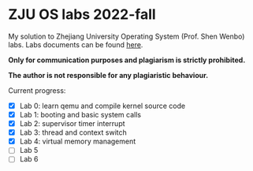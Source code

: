 # ZJU OS labs 2022-fall
My solution to Zhejiang University Operating System (Prof. Shen Wenbo) labs. Labs documents can be found [here](https://zju-sec.github.io/os22fall-stu/).

**Only for communication purposes and plagiarism is strictly prohibited.**

**The author is not responsible for any plagiaristic behaviour.**

Current progress:
- [x] Lab 0: learn qemu and compile kernel source code
- [x] Lab 1: booting and basic system calls
- [x] Lab 2: supervisor timer interrupt
- [x] Lab 3: thread and context switch
- [x] Lab 4: virtual memory management
- [ ] Lab 5
- [ ] Lab 6
